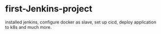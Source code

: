 # first-Jenkins-project
installed jenkins, configure docker as slave, set up cicd, deploy application to k8s and much more.
